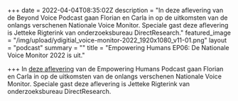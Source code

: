 +++
date = 2022-04-04T08:35:02Z
description = "In deze aflevering van de Beyond Voice Podcast gaan Florian en Carla in op de uitkomsten van de onlangs verschenen Nationale Voice Monitor. Speciale gast deze aflevering is Jetteke Rigterink van onderzoeksbureau DirectResearch."
featured_image = "/img/upload/ydigitial_voice-monitor-2022_1920x1080_v11-01.png"
layout = "podcast"
summary = ""
title = "Empowering Humans EP06: De Nationale Voice Monitor 2022 is uit."

+++
In [deze aflevering](https://beyondvoice.fm/podcast/beyond-voice-ep05-de-nationale-voice-monitor-2022-is-uit/) van de Empowering Humans Podcast gaan Florian en Carla in op de uitkomsten van de onlangs verschenen Nationale Voice Monitor. Speciale gast deze aflevering is Jetteke Rigterink van onderzoeksbureau DirectResearch.